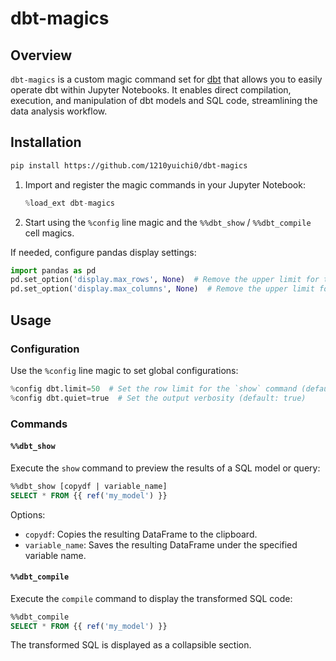 # dbt-magics

## Overview

`dbt-magics` is a custom magic command set for [dbt](https://www.getdbt.com/) that allows you to easily operate dbt within Jupyter Notebooks. It enables direct compilation, execution, and manipulation of dbt models and SQL code, streamlining the data analysis workflow.

## Installation

```sh
pip install https://github.com/1210yuichi0/dbt-magics
```

1. Import and register the magic commands in your Jupyter Notebook:

   ```python
   %load_ext dbt-magics
   ```

2. Start using the `%config` line magic and the `%%dbt_show` / `%%dbt_compile` cell magics.

If needed, configure pandas display settings:

```python
import pandas as pd
pd.set_option('display.max_rows', None)  # Remove the upper limit for the number of rows displayed
pd.set_option('display.max_columns', None)  # Remove the upper limit for the number of columns displayed
```

## Usage

### Configuration

Use the `%config` line magic to set global configurations:

```python
%config dbt.limit=50  # Set the row limit for the `show` command (default: 50)
%config dbt.quiet=true  # Set the output verbosity (default: true)
```

### Commands

#### `%%dbt_show`

Execute the `show` command to preview the results of a SQL model or query:

```sql
%%dbt_show [copydf | variable_name]
SELECT * FROM {{ ref('my_model') }}
```

Options:

- `copydf`: Copies the resulting DataFrame to the clipboard.
- `variable_name`: Saves the resulting DataFrame under the specified variable name.

#### `%%dbt_compile`

Execute the `compile` command to display the transformed SQL code:

```sql
%%dbt_compile
SELECT * FROM {{ ref('my_model') }}
```

The transformed SQL is displayed as a collapsible section.